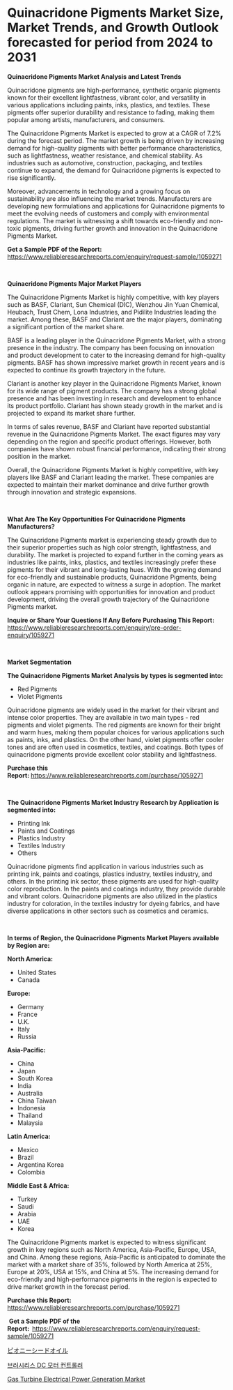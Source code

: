 <p><h1>Quinacridone Pigments Market Size, Market Trends, and Growth Outlook forecasted for period from 2024 to 2031</h1></p><p><strong>Quinacridone Pigments Market Analysis and Latest Trends</strong></p>
<p><p>Quinacridone pigments are high-performance, synthetic organic pigments known for their excellent lightfastness, vibrant color, and versatility in various applications including paints, inks, plastics, and textiles. These pigments offer superior durability and resistance to fading, making them popular among artists, manufacturers, and consumers.</p><p>The Quinacridone Pigments Market is expected to grow at a CAGR of 7.2% during the forecast period. The market growth is being driven by increasing demand for high-quality pigments with better performance characteristics, such as lightfastness, weather resistance, and chemical stability. As industries such as automotive, construction, packaging, and textiles continue to expand, the demand for Quinacridone pigments is expected to rise significantly.</p><p>Moreover, advancements in technology and a growing focus on sustainability are also influencing the market trends. Manufacturers are developing new formulations and applications for Quinacridone pigments to meet the evolving needs of customers and comply with environmental regulations. The market is witnessing a shift towards eco-friendly and non-toxic pigments, driving further growth and innovation in the Quinacridone Pigments Market.</p></p>
<p><strong>Get a Sample PDF of the Report:&nbsp;</strong> <a href="https://www.reliableresearchreports.com/enquiry/request-sample/1059271">https://www.reliableresearchreports.com/enquiry/request-sample/1059271</a></p>
<p>&nbsp;</p>
<p><strong>Quinacridone Pigments Major Market Players</strong></p>
<p><p>The Quinacridone Pigments Market is highly competitive, with key players such as BASF, Clariant, Sun Chemical (DIC), Wenzhou Jin Yuan Chemical, Heubach, Trust Chem, Lona Industries, and Pidilite Industries leading the market. Among these, BASF and Clariant are the major players, dominating a significant portion of the market share.</p><p>BASF is a leading player in the Quinacridone Pigments Market, with a strong presence in the industry. The company has been focusing on innovation and product development to cater to the increasing demand for high-quality pigments. BASF has shown impressive market growth in recent years and is expected to continue its growth trajectory in the future.</p><p>Clariant is another key player in the Quinacridone Pigments Market, known for its wide range of pigment products. The company has a strong global presence and has been investing in research and development to enhance its product portfolio. Clariant has shown steady growth in the market and is projected to expand its market share further.</p><p>In terms of sales revenue, BASF and Clariant have reported substantial revenue in the Quinacridone Pigments Market. The exact figures may vary depending on the region and specific product offerings. However, both companies have shown robust financial performance, indicating their strong position in the market.</p><p>Overall, the Quinacridone Pigments Market is highly competitive, with key players like BASF and Clariant leading the market. These companies are expected to maintain their market dominance and drive further growth through innovation and strategic expansions.</p></p>
<p>&nbsp;</p>
<p><strong>What Are The Key Opportunities For Quinacridone Pigments Manufacturers?</strong></p>
<p><p>The Quinacridone Pigments market is experiencing steady growth due to their superior properties such as high color strength, lightfastness, and durability. The market is projected to expand further in the coming years as industries like paints, inks, plastics, and textiles increasingly prefer these pigments for their vibrant and long-lasting hues. With the growing demand for eco-friendly and sustainable products, Quinacridone Pigments, being organic in nature, are expected to witness a surge in adoption. The market outlook appears promising with opportunities for innovation and product development, driving the overall growth trajectory of the Quinacridone Pigments market.</p></p>
<p><strong>Inquire or Share Your Questions If Any Before Purchasing This Report:</strong> <a href="https://www.reliableresearchreports.com/enquiry/pre-order-enquiry/1059271">https://www.reliableresearchreports.com/enquiry/pre-order-enquiry/1059271</a></p>
<p>&nbsp;</p>
<p><strong>Market Segmentation</strong></p>
<p><strong>The Quinacridone Pigments Market Analysis by types is segmented into:</strong></p>
<p><ul><li>Red Pigments</li><li>Violet Pigments</li></ul></p>
<p><p>Quinacridone pigments are widely used in the market for their vibrant and intense color properties. They are available in two main types - red pigments and violet pigments. The red pigments are known for their bright and warm hues, making them popular choices for various applications such as paints, inks, and plastics. On the other hand, violet pigments offer cooler tones and are often used in cosmetics, textiles, and coatings. Both types of quinacridone pigments provide excellent color stability and lightfastness.</p></p>
<p><strong>Purchase this Report:&nbsp;</strong><a href="https://www.reliableresearchreports.com/purchase/1059271">https://www.reliableresearchreports.com/purchase/1059271</a></p>
<p>&nbsp;</p>
<p><strong>The Quinacridone Pigments Market Industry Research by Application is segmented into:</strong></p>
<p><ul><li>Printing Ink</li><li>Paints and Coatings</li><li>Plastics Industry</li><li>Textiles Industry</li><li>Others</li></ul></p>
<p><p>Quinacridone pigments find application in various industries such as printing ink, paints and coatings, plastics industry, textiles industry, and others. In the printing ink sector, these pigments are used for high-quality color reproduction. In the paints and coatings industry, they provide durable and vibrant colors. Quinacridone pigments are also utilized in the plastics industry for coloration, in the textiles industry for dyeing fabrics, and have diverse applications in other sectors such as cosmetics and ceramics.</p></p>
<p>&nbsp;</p>
<p><strong>In terms of Region, the Quinacridone Pigments Market Players available by Region are:</strong></p>
<p>
    <p> <strong> North America: </strong>
        <ul>
            <li>United States</li>
            <li>Canada</li>
        </ul>
        </p> 
    <p> <strong> Europe: </strong>
        <ul>
            <li>Germany</li>
            <li>France</li>
            <li>U.K.</li>
            <li>Italy</li>
            <li>Russia</li>
        </ul>
        </p> 
    <p> <strong> Asia-Pacific: </strong>
        <ul>
            <li>China</li>
            <li>Japan</li>
            <li>South Korea</li>
            <li>India</li>
            <li>Australia</li>
            <li>China Taiwan</li>
            <li>Indonesia</li>
            <li>Thailand</li>
            <li>Malaysia</li>
        </ul>
        </p> 
    <p> <strong> Latin America: </strong>
        <ul>
            <li>Mexico</li>
            <li>Brazil</li>
            <li>Argentina Korea</li>
            <li>Colombia</li>
        </ul>
        </p> 
    <p> <strong> Middle East & Africa: </strong>
        <ul>
            <li>Turkey</li>
            <li>Saudi</li>
            <li>Arabia</li>
            <li>UAE</li>
            <li>Korea</li>
        </ul>
    </p>
    </p>
<p><p>The Quinacridone Pigments market is expected to witness significant growth in key regions such as North America, Asia-Pacific, Europe, USA, and China. Among these regions, Asia-Pacific is anticipated to dominate the market with a market share of 35%, followed by North America at 25%, Europe at 20%, USA at 15%, and China at 5%. The increasing demand for eco-friendly and high-performance pigments in the region is expected to drive market growth in the forecast period.</p></p>
<p><strong>Purchase this Report: </strong><a href="https://www.reliableresearchreports.com/purchase/1059271">https://www.reliableresearchreports.com/purchase/1059271</a></p>
<p>&nbsp;<strong>Get a Sample PDF of the Report:&nbsp;&nbsp;</strong><a href="https://www.reliableresearchreports.com/enquiry/request-sample/1059271">https://www.reliableresearchreports.com/enquiry/request-sample/1059271</a></p>
<p><strong></strong></p>
<p><p><a href="https://medium.com/@carlieshields/%E3%83%9C%E3%82%BF%E3%83%B3%E7%A8%AE%E5%AD%90%E6%B2%B9%E5%B8%82%E5%A0%B4%E3%81%AE%E8%A6%8F%E6%A8%A1%E3%81%A8%E5%B8%82%E5%A0%B4%E5%8B%95%E5%90%91-%E5%AE%8C%E5%85%A8%E3%81%AA%E6%A5%AD%E7%95%8C%E6%A6%82%E8%A6%81-2024%E5%B9%B4%E3%81%8B%E3%82%892031%E5%B9%B4%E3%81%BE%E3%81%A7-7bc1a93b30d8">ピオニーシードオイル</a></p><p><a href="https://medium.com/@joshuapierce88/%EB%B8%8C%EB%9F%AC%EC%89%AC%EB%A6%AC%EC%8A%A4-dc-%EB%AA%A8%ED%84%B0-%EC%BB%A8%ED%8A%B8%EB%A1%A4%EB%9F%AC-%EC%8B%9C%EC%9E%A5%EC%9D%80-%EC%8B%9C%EC%9E%A5-%EC%A0%90%EC%9C%A0%EC%9C%A8-%EA%B7%9C%EB%AA%A8-%EB%B0%8F-2031%EB%85%84%EA%B9%8C%EC%A7%80%EC%9D%98-%EC%A0%84%EB%A7%9D%EC%97%90-%EC%A4%91%EC%A0%90%EC%9D%84-%EB%91%A1%EB%8B%88%EB%8B%A4-8a83b3e59c10">브러시리스 DC 모터 컨트롤러</a></p><p><a href="https://view.publitas.com/reportprime-1/gas-turbine-electrical-power-generation-market-furnish-information-about-market-size-market-share-market-dynamics-and-projections-spanning-from-2023-to-2030/">Gas Turbine Electrical Power Generation Market</a></p></p>